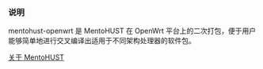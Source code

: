 ### 说明

mentohust-openwrt 是 MentoHUST 在 OpenWrt 平台上的二次打包，便于用户能够简单地进行交叉编译出适用于不同架构处理器的软件包。

[关于 MentoHUST](https://github.com/HustLion/mentohust)
